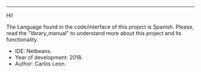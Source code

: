 ------------------
Hi! 

The Language found in the code/interface of this project is Spanish. Please, read the "library_manual" to understand more about this project and its functionality. 

- IDE: Netbeans. 
- Year of development: 2018. 
- Author: Carlos Leon. 

